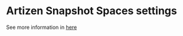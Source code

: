 # Artizen Snapshot Spaces settings

See more information in [here](https://docs.snapshot.org/spaces/create)
